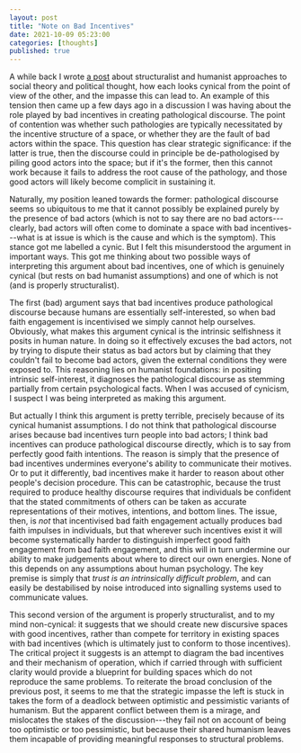 ```yaml
---
layout: post
title: "Note on Bad Incentives"
date: 2021-10-09 05:23:00
categories: [thoughts]
published: true
---
```


A while back I wrote [a post]({{site.baseurl}}/2021/08/04/structure-agency.html) about structuralist and humanist approaches to social theory and political thought, how each looks cynical from the point of view of the other, and the impasse this can lead to. An example of this tension then came up a few days ago in a discussion I was having about the role played by bad incentives in creating pathological discourse. The point of contention was whether such pathologies are typically necessitated by the incentive structure of a space, or whether they are the fault of bad actors within the space. This question has clear strategic significance: if the latter is true, then the discourse could in principle be de-pathologised by piling good actors into the space; but if it's the former, then this cannot work because it fails to address the root cause of the pathology, and those good actors will likely become complicit in sustaining it.

<!--more-->

Naturally, my position leaned towards the former: pathological discourse seems so ubiquitous to me that it cannot possibly be explained purely by the presence of bad actors (which is not to say there are no bad actors---clearly, bad actors will often come to dominate a space with bad incentives---what is at issue is which is the cause and which is the symptom). This stance got me labelled a cynic. But I felt this misunderstood the argument in important ways. This got me thinking about two possible ways of interpreting this argument about bad incentives, one of which is genuinely cynical (but rests on bad humanist assumptions) and one of which is not (and is properly structuralist).

The first (bad) argument says that bad incentives produce pathological discourse because humans are essentially self-interested, so when bad faith engagement is incentivised we simply cannot help ourselves. Obviously, what makes this argument cynical is the intrinsic selfishness it posits in human nature. In doing so it effectively excuses the bad actors, not by trying to dispute their status as bad actors but by claiming that they couldn't fail to become bad actors, given the external conditions they were exposed to. This reasoning lies on humanist foundations: in positing intrinsic self-interest, it diagnoses the pathological discourse as stemming partially from certain psychological facts. When I was accused of cynicism, I suspect I was being interpreted as making this argument.

But actually I think this argument is pretty terrible, precisely because of its cynical humanist assumptions. I do not think that pathological discourse arises because bad incentives turn people into bad actors; I think bad incentives can produce pathological discourse directly, which is to say from perfectly good faith intentions. The reason is simply that the presence of bad incentives undermines everyone's ability to communicate their motives. Or to put it differently, bad incentives make it harder to reason about other people's decision procedure. This can be catastrophic, because the trust required to produce healthy discourse requires that individuals be confident that the stated commitments of others can be taken as accurate representations of their motives, intentions, and bottom lines. The issue, then, is _not_ that incentivised bad faith engagement actually produces bad faith impulses in individuals, but that wherever such incentives exist it will become systematically harder to distinguish imperfect good faith engagement from bad faith engagement, and this will in turn undermine our ability to make judgements about where to direct our own energies. None of this depends on any assumptions about human psychology. The key premise is simply that _trust is an intrinsically difficult problem_, and can easily be destabilised by noise introduced into signalling systems used to communicate values.

This second version of the argument is properly structuralist, and to my mind non-cynical: it suggests that we should create new discursive spaces with good incentives, rather than compete for territory in existing spaces with bad incentives (which is ultimately just to conform to those incentives). The critical project it suggests is an attempt to diagram the bad incentives and their mechanism of operation, which if carried through with sufficient clarity would provide a blueprint for building spaces which do not reproduce the same problems. To reiterate the broad conclusion of the previous post, it seems to me that the strategic impasse the left is stuck in takes the form of a deadlock between optimistic and pessimistic variants of humanism. But the apparent conflict between them is a mirage, and mislocates the stakes of the discussion---they fail not on account of being too optimistic or too pessimistic, but because their shared humanism leaves them incapable of providing meaningful responses to structural problems.
